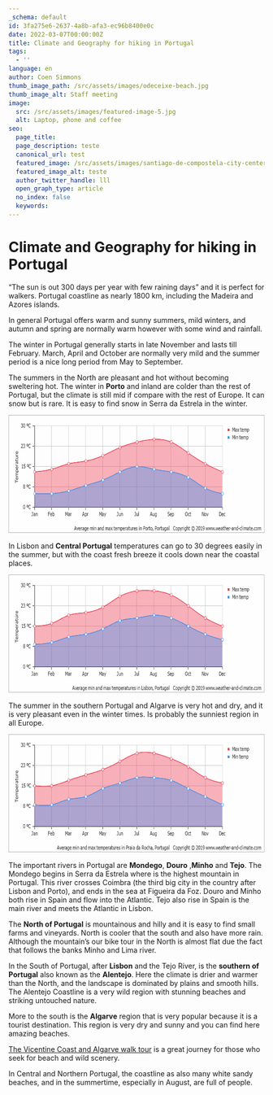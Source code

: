 ```yaml
---
_schema: default
id: 3fa275e6-2637-4a8b-afa3-ec96b8400e0c
date: 2022-03-07T00:00:00Z
title: Climate and Geography for hiking in Portugal
tags:
  - ''
language: en
author: Coen Simmons
thumb_image_path: /src/assets/images/odeceixe-beach.jpg
thumb_image_alt: Staff meeting
image:
  src: /src/assets/images/featured-image-5.jpg
  alt: Laptop, phone and coffee
seo:
  page_title:
  page_description: teste
  canonical_url: test
  featured_image: /src/assets/images/santiago-de-compostela-city-center.jpg
  featured_image_alt: teste
  author_twitter_handle: lll
  open_graph_type: article
  no_index: false
  keywords:
---
```

# **Climate and Geography for hiking in Portugal**

“The sun is out 300 days per year with few raining days” and it is perfect for
walkers. Portugal coastline as nearly 1800 km, including the Madeira and Azores
islands.

In general Portugal offers warm and sunny summers, mild winters, and autumn and
spring are normally warm however with some wind and rainfall.

The winter in Portugal generally starts in late November and lasts till
February. March, April and October are normally very mild and the summer period
is a nice long period from May to September.

The summers in the North are pleasant and hot without becoming sweltering hot.
The winter in **Porto** and inland are colder than the rest of Portugal, but the
climate is still mid if compare with the rest of Europe. It can snow but is
rare. It is easy to find snow in Serra da Estrela in the winter.


<img src="/src/assets/images/average-temperature-portugal-porto.png" height="232" width="702" />

In Lisbon and **Central Portugal** temperatures can go to 30 degrees easily in
the summer, but with the coast fresh breeze it cools down near the coastal
places.


<img src="/src/assets/images/average-temperature-portugal-lisbon.png" height="232" width="702" />

The summer in the southern Portugal and Algarve is very hot and dry, and it is
very pleasant even in the winter times. Is probably the sunniest region in all
Europe.


<img src="/src/assets/images/average-temperature-portugal-vila-nova-de-milfontes.png" height="232" width="702" />

The important rivers in Portugal are **Mondego**, **Douro** ,**Minho** and
**Tejo**. The Mondego begins in Serra da Estrela where is the highest mountain
in Portugal. This river crosses Coimbra (the third big city in the country after
Lisbon and Porto), and ends in the sea at Figueira da Foz. Douro and Minho both
rise in Spain and flow into the Atlantic. Tejo also rise in Spain is the main
river and meets the Atlantic in Lisbon.

The **North of Portugal** is mountainous and hilly and it is easy to find small
farms and vineyards. North is cooler that the south and also have more rain.
Although the mountain’s our bike tour in the North is almost flat due the fact
that follows the banks Minho and Lima river.

In the South of Portugal, after **Lisbon** and the Tejo River, is the **southern
of Portugal** also known as the **Alentejo**. Here the climate is drier and
warmer than the North, and the landscape is dominated by plains and smooth
hills. The Alentejo Coastline is a very wild region with stunning beaches and
striking untouched nature.

More to the south is the **Algarve** region that is very popular because it is a
tourist destination. This region is very dry and sunny and you can find here
amazing beaches.

<a href="/hiking-vicentine-southeast-portugal-coast" rel="nofollow">The
Vicentine Coast and Algarve walk tour</a> is a great journey for those who seek
for beach and wild scenery.

In Central and Northern Portugal, the coastline as also many white sandy
beaches, and in the summertime, especially in August, are full of people.